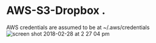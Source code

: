 # AWS-S3-Dropbox . 
AWS credentials are assumed to be at ~/.aws/credentials
![screen shot 2018-02-28 at 2 27 04 pm](https://user-images.githubusercontent.com/13792997/36816709-7b0615ca-1c93-11e8-8a62-ef5fdda88ef5.png)

